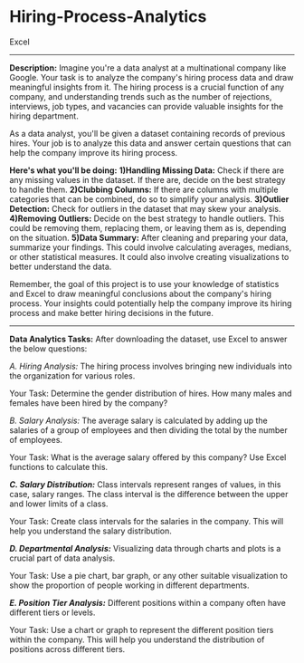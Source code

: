 # Hiring-Process-Analytics
Excel


_______________________________________________________________________________________________________________________________________________________________________________________

**Description:**
Imagine you're a data analyst at a multinational company like Google. Your task is to analyze the company's hiring process data and draw meaningful insights from it. The hiring process is a crucial function of any company, and understanding trends such as the number of rejections, interviews, job types, and vacancies can provide valuable insights for the hiring department.

As a data analyst, you'll be given a dataset containing records of previous hires. Your job is to analyze this data and answer certain questions that can help the company improve its hiring process.

**Here's what you'll be doing:**
**1)Handling Missing Data:** Check if there are any missing values in the dataset. If there are, decide on the best strategy to handle them.
**2)Clubbing Columns:** If there are columns with multiple categories that can be combined, do so to simplify your analysis.
**3)Outlier Detection:** Check for outliers in the dataset that may skew your analysis.
**4)Removing Outliers:** Decide on the best strategy to handle outliers. This could be removing them, replacing them, or leaving them as is, depending on the situation.
**5)Data Summary:** After cleaning and preparing your data, summarize your findings. This could involve calculating averages, medians, or other statistical measures. It could also involve creating visualizations to better understand the data.

Remember, the goal of this project is to use your knowledge of statistics and Excel to draw meaningful conclusions about the company's hiring process. Your insights could potentially help the company improve its hiring process and make better hiring decisions in the future.


---------------------------------------------------------------------------------------------------------------------------------------------------------------------------------------

**Data Analytics Tasks:**
After downloading the dataset, use Excel to answer the below questions:


_A. Hiring Analysis:_ The hiring process involves bringing new individuals into the organization for various roles.

Your Task: Determine the gender distribution of hires. How many males and females have been hired by the company?

_B. Salary Analysis:_ The average salary is calculated by adding up the salaries of a group of employees and then dividing the total by the number of employees.

Your Task: What is the average salary offered by this company? Use Excel functions to calculate this.

_**C. Salary Distribution:**_ Class intervals represent ranges of values, in this case, salary ranges. The class interval is the difference between the upper and lower limits of a class.

Your Task: Create class intervals for the salaries in the company. This will help you understand the salary distribution.

_**D. Departmental Analysis:**_ Visualizing data through charts and plots is a crucial part of data analysis.

Your Task: Use a pie chart, bar graph, or any other suitable visualization to show the proportion of people working in different departments.

_**E. Position Tier Analysis:**_ Different positions within a company often have different tiers or levels.

Your Task: Use a chart or graph to represent the different position tiers within the company. This will help you understand the distribution of positions across different tiers.
